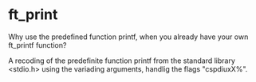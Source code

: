 # ft_print
Why use the predefined function printf, when you already have your own ft_printf function?

A recoding of the predefinite function printf from the standard library <stdio.h> using the variading arguments,
handlig the flags "cspdiuxX%".
